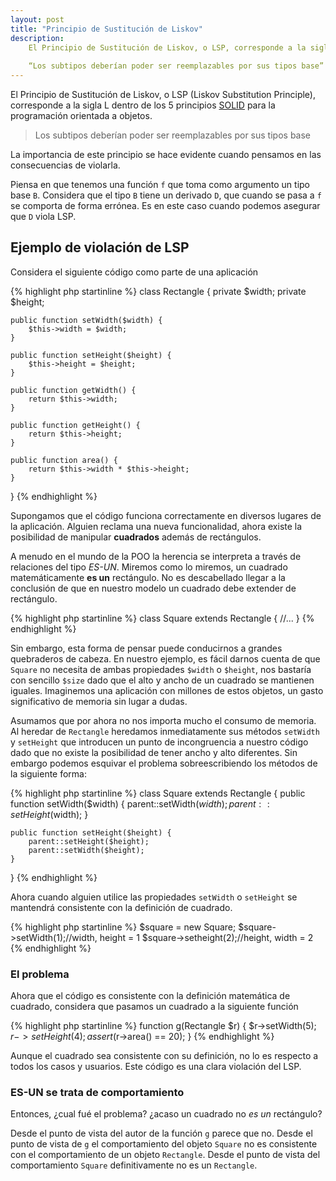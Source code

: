 ```yaml
---
layout: post
title: "Principio de Sustitución de Liskov"
description:
    El Principio de Sustitución de Liskov, o LSP, corresponde a la sigla L dentro de los 5 principios SOLID para la programación orientada a objetos.
    
    “Los subtipos deberían poder ser reemplazables por sus tipos base”
---
```


El Principio de Sustitución de Liskov, o LSP (Liskov Substitution Principle), corresponde a la sigla L dentro de los 5 principios [SOLID](http://wikipedia.com/SOLID) para la programación orientada a objetos.

> Los subtipos deberían poder ser reemplazables por sus tipos base

La importancia de este principio se hace evidente cuando pensamos en las consecuencias de violarla.

Piensa en que tenemos una función `f` que toma como argumento un tipo base `B`. Considera que el tipo `B` tiene un derivado `D`, que cuando se pasa a `f` se comporta de forma errónea. Es en este caso cuando podemos asegurar que `D` viola LSP.

## Ejemplo de violación de LSP
Considera el siguiente código como parte de una aplicación

{% highlight php startinline %}
class Rectangle {
    private $width;
    private $height;

    public function setWidth($width) {
        $this->width = $width;
    }

    public function setHeight($height) {
        $this->height = $height;
    }

    public function getWidth() {
        return $this->width;
    }

    public function getHeight() {
        return $this->height;
    }

    public function area() {
        return $this->width * $this->height;
    }
}
{% endhighlight %}

Supongamos que el código funciona correctamente en diversos lugares de la aplicación. Alguien reclama una nueva funcionalidad, ahora existe la posibilidad de manipular **cuadrados** además de rectángulos.

A menudo en el mundo de la POO la herencia se interpreta a través de relaciones del tipo *ES-UN*. Miremos como lo miremos, un cuadrado matemáticamente **es un** rectángulo. No es descabellado llegar a la conclusión de que en nuestro modelo un cuadrado debe extender de rectángulo.

{% highlight php startinline %}
class Square extends Rectangle {
    //...
}
{% endhighlight %}

Sin embargo, esta forma de pensar puede conducirnos a grandes quebraderos de cabeza. En nuestro ejemplo, es fácil darnos cuenta de que `Square` no necesita de ambas propiedades `$width` o `$height`, nos bastaría con sencillo `$size` dado que el alto y ancho de un cuadrado se mantienen iguales. Imaginemos una aplicación con millones de estos objetos, un gasto significativo de memoria sin lugar a dudas.

Asumamos que por ahora no nos importa mucho el consumo de memoria. Al heredar de `Rectangle` heredamos inmediatamente sus métodos `setWidth` y `setHeight` que introducen un punto de incongruencia a nuestro código dado que no existe la posibilidad de tener ancho y alto diferentes. Sin embargo podemos esquivar el problema sobreescribiendo los métodos de la siguiente forma:

{% highlight php startinline %}
class Square extends Rectangle {
    public function setWidth($width) {
        parent::setWidth($width);
        parent::setHeight($width);
    }

    public function setHeight($height) {
        parent::setHeight($height);
        parent::setWidth($height);
    }
}
{% endhighlight %}

Ahora cuando alguien utilice las propiedades `setWidth` o `setHeight` se mantendrá consistente con la definición de cuadrado.

{% highlight php startinline %}
$square = new Square;
$square->setWidth(1);//width, height = 1
$square->setheight(2);//height, width = 2
{% endhighlight %}

### El problema
Ahora que el código es consistente con la definición matemática de cuadrado, considera que pasamos un cuadrado a la siguiente función

{% highlight php startinline %}
function g(Rectangle $r) {
    $r->setWidth(5);
    $r->setHeight(4);
    assert($r->area() == 20);
}
{% endhighlight %}

Aunque el cuadrado sea consistente con su definición, no lo es respecto a todos los casos y usuarios. Este código es una clara violación del LSP.

### ES-UN se trata de comportamiento
Entonces, ¿cual fué el problema? ¿acaso un cuadrado no *es un* rectángulo?

Desde el punto de vista del autor de la función `g` parece que no. Desde el punto de vista de `g` el comportamiento del objeto `Square` no es consistente con el comportamiento de un objeto `Rectangle`. Desde el punto de vista del comportamiento `Square` definitivamente no es un `Rectangle`.